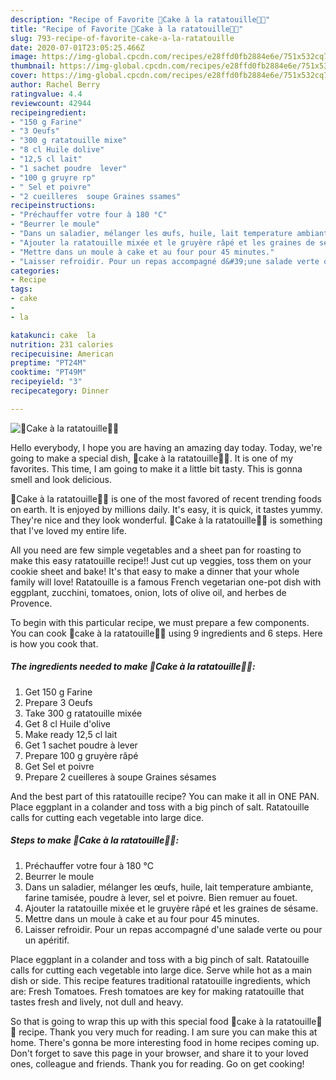 ```yaml
---
description: "Recipe of Favorite 🍅Cake à la ratatouille🍆🧅"
title: "Recipe of Favorite 🍅Cake à la ratatouille🍆🧅"
slug: 793-recipe-of-favorite-cake-a-la-ratatouille
date: 2020-07-01T23:05:25.466Z
image: https://img-global.cpcdn.com/recipes/e28ffd0fb2884e6e/751x532cq70/🍅cake-a-la-ratatouille🍆🧅-photo-principale-de-la-recette.jpg
thumbnail: https://img-global.cpcdn.com/recipes/e28ffd0fb2884e6e/751x532cq70/🍅cake-a-la-ratatouille🍆🧅-photo-principale-de-la-recette.jpg
cover: https://img-global.cpcdn.com/recipes/e28ffd0fb2884e6e/751x532cq70/🍅cake-a-la-ratatouille🍆🧅-photo-principale-de-la-recette.jpg
author: Rachel Berry
ratingvalue: 4.4
reviewcount: 42944
recipeingredient:
- "150 g Farine"
- "3 Oeufs"
- "300 g ratatouille mixe"
- "8 cl Huile dolive"
- "12,5 cl lait"
- "1 sachet poudre  lever"
- "100 g gruyre rp"
- " Sel et poivre"
- "2 cueilleres  soupe Graines ssames"
recipeinstructions:
- "Préchauffer votre four à 180 °C"
- "Beurrer le moule"
- "Dans un saladier, mélanger les œufs, huile, lait temperature ambiante, farine tamisée, poudre à lever, sel et poivre. Bien remuer au fouet."
- "Ajouter la ratatouille mixée et le gruyère râpé et les graines de sésame."
- "Mettre dans un moule à cake et au four pour 45 minutes."
- "Laisser refroidir. Pour un repas accompagné d&#39;une salade verte ou pour un apéritif."
categories:
- Recipe
tags:
- cake
- 
- la

katakunci: cake  la 
nutrition: 231 calories
recipecuisine: American
preptime: "PT24M"
cooktime: "PT49M"
recipeyield: "3"
recipecategory: Dinner

---
```



![🍅Cake à la ratatouille🍆🧅](https://img-global.cpcdn.com/recipes/e28ffd0fb2884e6e/751x532cq70/🍅cake-a-la-ratatouille🍆🧅-photo-principale-de-la-recette.jpg)

Hello everybody, I hope you are having an amazing day today. Today, we're going to make a special dish, 🍅cake à la ratatouille🍆🧅. It is one of my favorites. This time, I am going to make it a little bit tasty. This is gonna smell and look delicious.

🍅Cake à la ratatouille🍆🧅 is one of the most favored of recent trending foods on earth. It is enjoyed by millions daily. It's easy, it is quick, it tastes yummy. They're nice and they look wonderful. 🍅Cake à la ratatouille🍆🧅 is something that I've loved my entire life.

All you need are few simple vegetables and a sheet pan for roasting to make this easy ratatouille recipe!! Just cut up veggies, toss them on your cookie sheet and bake! It&#39;s that easy to make a dinner that your whole family will love! Ratatouille is a famous French vegetarian one-pot dish with eggplant, zucchini, tomatoes, onion, lots of olive oil, and herbes de Provence.


To begin with this particular recipe, we must prepare a few components. You can cook 🍅cake à la ratatouille🍆🧅 using 9 ingredients and 6 steps. Here is how you cook that.

<!--inarticleads1-->

##### The ingredients needed to make 🍅Cake à la ratatouille🍆🧅:

1. Get 150 g Farine
1. Prepare 3 Oeufs
1. Take 300 g ratatouille mixée
1. Get 8 cl Huile d&#39;olive
1. Make ready 12,5 cl lait
1. Get 1 sachet poudre à lever
1. Prepare 100 g gruyère râpé
1. Get  Sel et poivre
1. Prepare 2 cueilleres à soupe Graines sésames


And the best part of this ratatouille recipe? You can make it all in ONE PAN. Place eggplant in a colander and toss with a big pinch of salt. Ratatouille calls for cutting each vegetable into large dice. 

<!--inarticleads2-->

##### Steps to make 🍅Cake à la ratatouille🍆🧅:

1. Préchauffer votre four à 180 °C
1. Beurrer le moule
1. Dans un saladier, mélanger les œufs, huile, lait temperature ambiante, farine tamisée, poudre à lever, sel et poivre. Bien remuer au fouet.
1. Ajouter la ratatouille mixée et le gruyère râpé et les graines de sésame.
1. Mettre dans un moule à cake et au four pour 45 minutes.
1. Laisser refroidir. Pour un repas accompagné d&#39;une salade verte ou pour un apéritif.


Place eggplant in a colander and toss with a big pinch of salt. Ratatouille calls for cutting each vegetable into large dice. Serve while hot as a main dish or side. This recipe features traditional ratatouille ingredients, which are: Fresh Tomatoes. Fresh tomatoes are key for making ratatouille that tastes fresh and lively, not dull and heavy. 

So that is going to wrap this up with this special food 🍅cake à la ratatouille🍆🧅 recipe. Thank you very much for reading. I am sure you can make this at home. There's gonna be more interesting food in home recipes coming up. Don't forget to save this page in your browser, and share it to your loved ones, colleague and friends. Thank you for reading. Go on get cooking!
